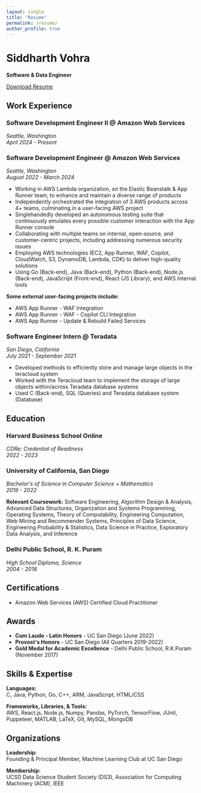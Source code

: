 ```yaml
---
layout: single
title: "Resume"
permalink: /resume/
author_profile: true
---
```


# Siddharth Vohra

**Software & Data Engineer**

[Download Resume](#)

## Work Experience

### Software Development Engineer II @ Amazon Web Services
*Seattle, Washington*  
*April 2024 - Present*

### Software Development Engineer @ Amazon Web Services
*Seattle, Washington*  
*August 2022 - March 2024*

- Working in AWS Lambda organization, on the Elastic Beanstalk & App Runner team, to enhance and maintain a diverse range of products
- Independently orchestrated the integration of 3 AWS products across 4+ teams, culminating in a user-facing AWS project
- Singlehandedly developed an autonomous testing suite that continuously emulates every possible customer interaction with the App Runner console
- Collaborating with multiple teams on internal, open-source, and customer-centric projects, including addressing numerous security issues
- Employing AWS technologies (EC2, App Runner, WAF, Copilot, CloudWatch, S3, DynamoDB, Lambda, CDK) to deliver high-quality solutions
- Using Go (Back-end), Java (Back-end), Python (Back-end), Node.js (Back-end), JavaScript (Front-end), React (JS Library), and AWS Internal tools

**Some external user-facing projects include:**
- AWS App Runner - WAF Integration
- AWS App Runner - WAF - Copilot CLI Integration
- AWS App Runner - Update & Rebuild Failed Services

### Software Engineer Intern @ Teradata
*San Diego, California*  
*July 2021 - September 2021*

- Developed methods to efficiently store and manage large objects in the teracloud system
- Worked with the Teracloud team to implement the storage of large objects within/across Teradata database systems
- Used C (Back-end), SQL (Queries) and Teradata database system (Database)

## Education

### Harvard Business School Online
*CORe: Credential of Readiness*  
*2022 - 2023*

### University of California, San Diego
*Bachelor's of Science in Computer Science + Mathematics*  
*2019 - 2022*

**Relevant Coursework:** Software Engineering, Algorithm Design & Analysis, Advanced Data Structures, Organization and Systems Programming, Operating Systems, Theory of Computability, Engineering Computation, Web Mining and Recommender Systems, Principles of Data Science, Engineering Probability & Statistics, Data Science in Practice, Exploratory Data Analysis, and Inference

### Delhi Public School, R. K. Puram
*High School Diploma, Science*  
*2004 - 2018*

## Certifications

- Amazon Web Services (AWS) Certified Cloud Practitioner

## Awards

- **Cum Laude - Latin Honors** - UC San Diego (June 2022)
- **Provost's Honors** - UC San Diego (All Quarters 2019-2022)
- **Gold Medal for Academic Excellence** - Delhi Public School, R.K.Puram (November 2017)

## Skills & Expertise

**Languages:**  
C, Java, Python, Go, C++, ARM, JavaScript, HTML/CSS

**Frameworks, Libraries, & Tools:**  
AWS, React.js, Node.js, Numpy, Pandas, PyTorch, TensorFlow, JUnit, Puppeteer, MATLAB, LaTeX, Git, MySQL, MongoDB

## Organizations

**Leadership:**  
Founding & Principal Member, Machine Learning Club at UC San Diego

**Membership:**  
UCSD Data Science Student Society (DS3), Association for Computing Machinery (ACM), IEEE 